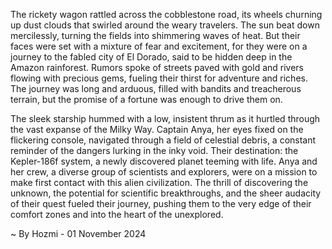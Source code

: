 
The rickety wagon rattled across the cobblestone road, its wheels churning up dust clouds that swirled around the weary travelers.  The sun beat down mercilessly, turning the fields into shimmering waves of heat.  But their faces were set with a mixture of fear and excitement, for they were on a journey to the fabled city of El Dorado, said to be hidden deep in the Amazon rainforest.  Rumors spoke of streets paved with gold and rivers flowing with precious gems, fueling their thirst for adventure and riches.  The journey was long and arduous, filled with bandits and treacherous terrain, but the promise of a fortune was enough to drive them on.

The sleek starship hummed with a low, insistent thrum as it hurtled through the vast expanse of the Milky Way.  Captain Anya, her eyes fixed on the flickering console, navigated through a field of celestial debris, a constant reminder of the dangers lurking in the inky void. Their destination: the Kepler-186f system, a newly discovered planet teeming with life. Anya and her crew, a diverse group of scientists and explorers, were on a mission to make first contact with this alien civilization. The thrill of discovering the unknown, the potential for scientific breakthroughs, and the sheer audacity of their quest fueled their journey, pushing them to the very edge of their comfort zones and into the heart of the unexplored. 

~ By Hozmi - 01 November 2024
